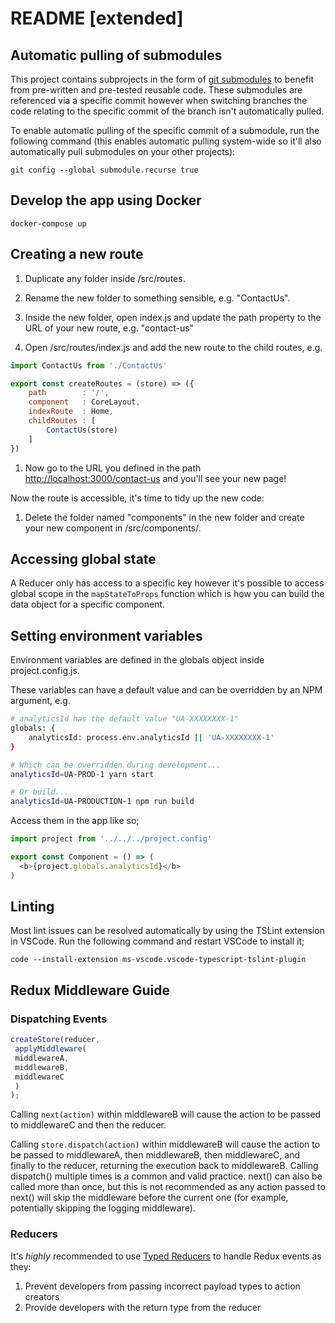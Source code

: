 # README [extended]

## Automatic pulling of submodules

This project contains subprojects in the form of [git submodules](https://git-scm.com/docs/git-submodule) to benefit from pre-written and pre-tested reusable code. These submodules are referenced via a specific commit however when switching branches the code relating to the specific commit of the branch isn't automatically pulled.

To enable automatic pulling of the specific commit of a submodule, run the following command (this enables automatic pulling system-wide so it'll also automatically pull submodules on your other projects):

```shell
git config --global submodule.recurse true
```

## Develop the app using Docker

```shell
docker-compose up
```

## Creating a new route

1. Duplicate any folder inside /src/routes.

1. Rename the new folder to something sensible, e.g. "ContactUs".

1. Inside the new folder, open index.js and update the path property to the URL of your new route, e.g. "contact-us"

1. Open /src/routes/index.js and add the new route to the child routes, e.g.

```javascript
import ContactUs from './ContactUs'

export const createRoutes = (store) => ({
	path        : '/',
	component   : CoreLayout,
	indexRoute  : Home,
	childRoutes : [
		ContactUs(store)
	]
})
```

1. Now go to the URL you defined in the path [http://localhost:3000/contact-us](http://localhost:3000/contact-us) and you'll see your new page!

Now the route is accessible, it's time to tidy up the new code:

1. Delete the folder named "components" in the new folder and create your new component in /src/components/.


## Accessing global state

A Reducer only has access to a specific key however it's possible to access global scope in the `mapStateToProps` function which is how you can build the data object for a specific component.

## Setting environment variables

Environment variables are defined in the globals object inside project.config.js.

These variables can have a default value and can be overridden by an NPM argument, e.g.

```bash
# analyticsId has the default value "UA-XXXXXXXX-1"
globals: {
	analyticsId: process.env.analyticsId || 'UA-XXXXXXXX-1'
}

# Which can be overridden during development...
analyticsId=UA-PROD-1 yarn start

# Or build...
analyticsId=UA-PRODUCTION-1 npm run build
```

Access them in the app like so;

```typescript
import project from '../../../project.config'

export const Component = () => (
  <b>{project.globals.analyticsId}</b>
)
```

## Linting

Most lint issues can be resolved automatically by using the TSLint extension in VSCode. Run the following command and restart VSCode to install it;

```shell
code --install-extension ms-vscode.vscode-typescript-tslint-plugin
```

## Redux Middleware Guide

### Dispatching Events

```javascript
createStore(reducer,
 applyMiddleware(
 middlewareA,
 middlewareB,
 middlewareC
 )
);
```

Calling `next(action)` within middlewareB will cause the action to be passed to middlewareC and then the reducer.

Calling `store.dispatch(action)` within middlewareB will cause the action to be passed to middlewareA, then middlewareB, then middlewareC, and finally to the reducer, returning the execution back to middlewareB. Calling dispatch() multiple times is a common and valid practice. next() can also be called more than once, but this is not recommended as any action passed to next() will skip the middleware before the current one (for example, potentially skipping the logging middleware).

### Reducers

It's *highly* recommended to use [Typed Reducers](https://github.com/olivercaine/common/tree/master/reducers/lib) to handle Redux events as they:

1. Prevent developers from passing incorrect payload types to action creators
2. Provide developers with the return type from the reducer
